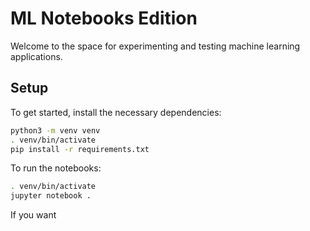 ML Notebooks Edition
==========================

Welcome to the space for experimenting and testing machine learning applications.

Setup
-----

To get started, install the necessary dependencies:

```bash
python3 -m venv venv
. venv/bin/activate
pip install -r requirements.txt
```

To run the notebooks:

```bash
. venv/bin/activate
jupyter notebook .
```

If you want 